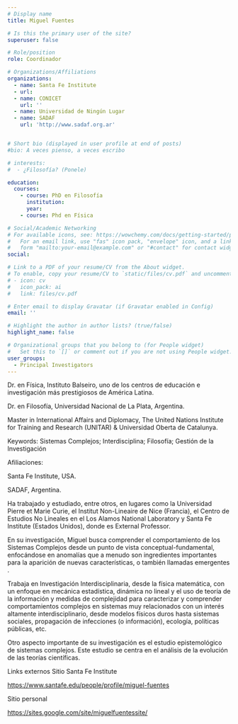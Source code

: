 ```yaml
---
# Display name
title: Miguel Fuentes

# Is this the primary user of the site?
superuser: false

# Role/position
role: Coordinador

# Organizations/Affiliations
organizations:
  - name: Santa Fe Institute
  - url: 
  - name: CONICET
    url: ''
  - name: Universidad de Ningún Lugar
  - name: SADAF
    url: 'http://www.sadaf.org.ar'


# Short bio (displayed in user profile at end of posts)
#bio: A veces pienso, a veces escribo

# interests:
#  - ¿Filosofía? (Ponele)

education:
  courses:
    - course: PhD en Filosofía
      institution: 
      year: 
    - course: Phd en Física

# Social/Academic Networking
# For available icons, see: https://wowchemy.com/docs/getting-started/page-builder/#icons
#   For an email link, use "fas" icon pack, "envelope" icon, and a link in the
#   form "mailto:your-email@example.com" or "#contact" for contact widget.
social:

# Link to a PDF of your resume/CV from the About widget.
# To enable, copy your resume/CV to `static/files/cv.pdf` and uncomment the lines below.
# - icon: cv
#   icon_pack: ai
#   link: files/cv.pdf

# Enter email to display Gravatar (if Gravatar enabled in Config)
email: ''

# Highlight the author in author lists? (true/false)
highlight_name: false

# Organizational groups that you belong to (for People widget)
#   Set this to `[]` or comment out if you are not using People widget.
user_groups:
  - Principal Investigators
---
```

Dr. en Física, Instituto Balseiro, uno de los centros de educación e investigación más prestigiosos de América Latina.

Dr. en Filosofía, Universidad Nacional de La Plata, Argentina.

Master in International Affairs and Diplomacy, The United Nations Institute for Training and Research (UNITAR) & Universidad Oberta de Catalunya.


Keywords: Sistemas Complejos; Interdisciplina; Filosofía; Gestión de la Investigación

Afiliaciones: 

Santa Fe Institute, USA.

SADAF, Argentina. 


Ha trabajado y estudiado, entre otros, en lugares como la Universidad Pierre et Marie Curie, el Institut Non-Lineaire de Nice (Francia), el Centro de Estudios No Lineales en el Los Alamos National Laboratory y Santa Fe Institute (Estados Unidos), donde es External Professor.

En su investigación, Miguel busca comprender el comportamiento de los Sistemas Complejos desde un punto de vista conceptual-fundamental, enfocándose en anomalías que a menudo son ingredientes importantes para la aparición de nuevas características, o también llamadas emergentes .

Trabaja en Investigación Interdisciplinaria, desde la física matemática, con un enfoque en mecánica estadística, dinámica no lineal y el uso de teoría de la información y medidas de complejidad para caracterizar y comprender comportamientos complejos en sistemas muy relacionados con un interés altamente interdisciplinario, desde modelos físicos duros hasta sistemas sociales, propagación de infecciones (o información), ecología, políticas públicas, etc.

Otro aspecto importante de su investigación es el estudio epistemológico de sistemas complejos. Este estudio se centra en el análisis de la evolución de las teorías científicas.

Links externos
Sitio Santa Fe Institute

https://www.santafe.edu/people/profile/miguel-fuentes

Sitio personal

https://sites.google.com/site/miguelfuentessite/